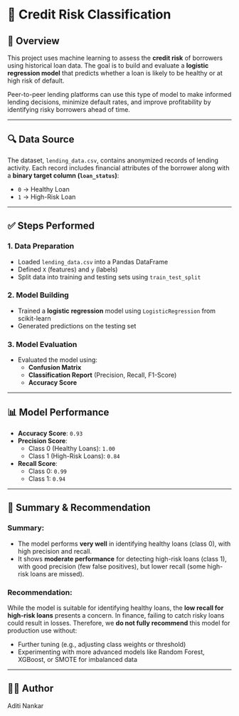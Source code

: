 # 🏦 Credit Risk Classification

## 📘 Overview

This project uses machine learning to assess the **credit risk** of borrowers using historical loan data. The goal is to build and evaluate a **logistic regression model** that predicts whether a loan is likely to be healthy or at high risk of default.

Peer-to-peer lending platforms can use this type of model to make informed lending decisions, minimize default rates, and improve profitability by identifying risky borrowers ahead of time.

---

## 🔍 Data Source

The dataset, `lending_data.csv`, contains anonymized records of lending activity. Each record includes financial attributes of the borrower along with a **binary target column (`loan_status`)**:
- `0` → Healthy Loan  
- `1` → High-Risk Loan

---

## ✅ Steps Performed

### 1. Data Preparation
- Loaded `lending_data.csv` into a Pandas DataFrame
- Defined `X` (features) and `y` (labels)
- Split data into training and testing sets using `train_test_split`

### 2. Model Building
- Trained a **logistic regression** model using `LogisticRegression` from scikit-learn
- Generated predictions on the testing set

### 3. Model Evaluation
- Evaluated the model using:
  - **Confusion Matrix**
  - **Classification Report** (Precision, Recall, F1-Score)
  - **Accuracy Score**

---

## 📊 Model Performance

- **Accuracy Score**: `0.93`
- **Precision Score**:
  - Class 0 (Healthy Loans): `1.00`
  - Class 1 (High-Risk Loans): `0.84`
- **Recall Score**:
  - Class 0: `0.99`
  - Class 1: `0.94`

---

## 🧠 Summary & Recommendation

### Summary:
- The model performs **very well** in identifying healthy loans (class 0), with high precision and recall.
- It shows **moderate performance** for detecting high-risk loans (class 1), with good precision (few false positives), but lower recall (some high-risk loans are missed).

### Recommendation:
While the model is suitable for identifying healthy loans, the **low recall for high-risk loans** presents a concern. In finance, failing to catch risky loans could result in losses. Therefore, we **do not fully recommend** this model for production use without:
- Further tuning (e.g., adjusting class weights or threshold)
- Experimenting with more advanced models like Random Forest, XGBoost, or SMOTE for imbalanced data

---

## 👩‍💻 Author

Aditi Nankar
